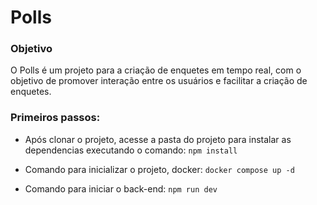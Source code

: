 # Polls

### Objetivo

O Polls é um projeto para a criação de enquetes em tempo real, com o objetivo de promover interação entre os usuários e facilitar a criação de enquetes.

### Primeiros passos:

- Após clonar o projeto, acesse a pasta do projeto para instalar as dependencias executando o comando:
  `npm install`

- Comando para inicializar o projeto, docker:
  `docker compose up -d`

- Comando para iniciar o back-end:
  `npm run dev`
